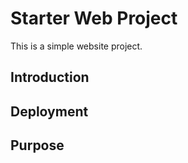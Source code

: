 # Starter Web Project

This is a simple website project.

## Introduction

## Deployment

## Purpose

